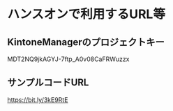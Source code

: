 # ハンスオンで利用するURL等

## KintoneManagerのプロジェクトキー
MDT2NQ9jkAGYJ-7ftp_A0v08CaFRWuzzx

## サンプルコードURL
https://bit.ly/3kE9RtE
